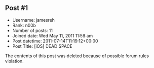 ## Post #1
- Username: jamesreh
- Rank: n00b
- Number of posts: 11
- Joined date: Wed May 11, 2011 11:58 am
- Post datetime: 2011-07-14T11:19:12+00:00
- Post Title: [iOS] DEAD SPACE

The contents of this post was deleted because of possible forum rules violation.
